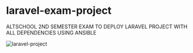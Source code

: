 # laravel-exam-project
ALTSCHOOL 2ND SEMESTER EXAM TO DEPLOY LARAVEL PROJECT WITH ALL DEPENDENCIES USING ANSIBLE

![laravel-project](https://user-images.githubusercontent.com/105046475/200178437-4a2df8da-b1ae-46de-a851-99e169dc3a24.png)
